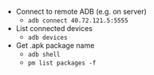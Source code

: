 * Connect to remote ADB (e.g. on server)
    * `adb connect 40.72.121.5:5555`
* List connected devices
    * `adb devices`
* Get .apk package name
    * `adb shell`
    * `pm list packages -f`